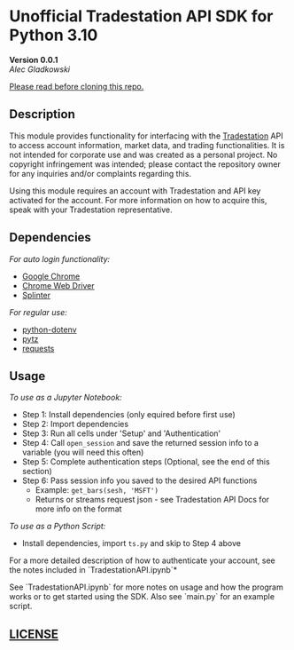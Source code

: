# Unofficial Tradestation API SDK for Python 3.10
**Version 0.0.1**
<br>
*Alec Gladkowski*

[Please read before cloning this repo.](https://github.com/al-gladkow/Unofficial-Tradestation-API-SDK-for-Python-3.10/blob/main/warning.txt)

## Description
This module provides functionality for interfacing with the [Tradestation](https://www.tradestation.com/) API to access account information, market data, and trading functionalities. It is not intended for corporate use and was created as a personal project. No copyright infringement was intended; please contact the repository owner for any inquiries and/or complaints regarding this.

Using this module requires an account with Tradestation and API key activated for the account. For more information on how to acquire this, speak with your Tradestation representative.

## Dependencies
*For auto login functionality:*
<br>
* [Google Chrome](https://www.google.com/chrome/index.html)
* [Chrome Web Driver](https://sites.google.com/chromium.org/driver/downloads)
* [Splinter](https://splinter.readthedocs.io/en/latest/install.html)

*For regular use:*
<br>
* [python-dotenv](https://pypi.org/project/python-dotenv/)
* [pytz](https://pypi.org/project/pytz/)
* [requests](https://pypi.org/project/requests/)

## Usage

*To use as a Jupyter Notebook:*
* Step 1: Install dependencies (only equired before first use) 
* Step 2: Import dependencies
* Step 3: Run all cells under 'Setup' and 'Authentication'
* Step 4: Call `open_session` and save the returned session info to a variable (you will need this often)
* Step 5: Complete authentication steps (Optional, see the end of this section)
* Step 6: Pass session info you saved to the desired API functions
  * Example: `get_bars(sesh, 'MSFT')`
  * Returns or streams request json - see Tradestation API Docs for more info on the format   

*To use as a Python Script:*
* Install dependencies, import `ts.py` and skip to Step 4 above

<p>For a more detailed description of how to authenticate your account, see the notes included in `TradestationAPI.ipynb`*</p>
<p>See `TradestationAPI.ipynb` for more notes on usage and how the program works or to get started using the SDK.
Also see `main.py` for an example script.</p>

## [LICENSE](https://github.com/al-gladkow/Unofficial-Tradestation-API-SDK-for-Python-3.10/blob/main/LICENSE)